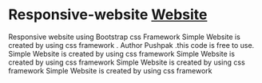 # Responsive-website <a href="">Website</a>
Responsive website using Bootstrap css Framework
Simple Website is created by using css framework . Author Pushpak .this code is free to use.
Simple Website is created by using css framework Simple Website is created by using css framework Simple Website is created by using css framework Simple Website is created by using css framework 
